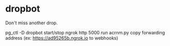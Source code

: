 # dropbot
Don't miss another drop.

pg_ctl -D dropbot start/stop
ngrok http 5000
run acrnm.py
copy forwarding address (ex: https://ad95265b.ngrok.io to webhooks)
